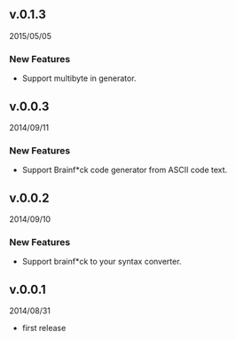 ## v.0.1.3
2015/05/05

### New Features
* Support multibyte in generator.

## v.0.0.3
2014/09/11

### New Features
* Support Brainf*ck code generator from ASCII code text.

## v.0.0.2
2014/09/10

### New Features
* Support brainf*ck to your syntax converter.

## v.0.0.1
2014/08/31

* first release
